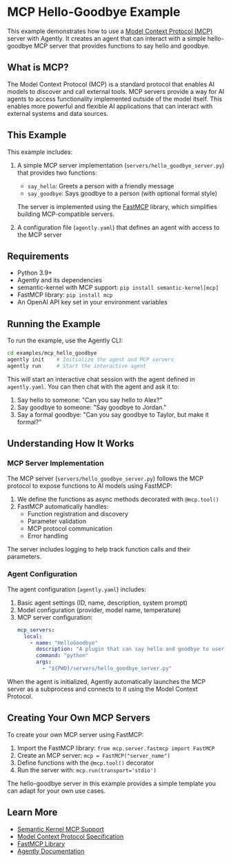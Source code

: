 # MCP Hello-Goodbye Example

This example demonstrates how to use a [Model Context Protocol (MCP)](https://github.com/sse-model-context-protocol/protocol) server with Agently. It creates an agent that can interact with a simple hello-goodbye MCP server that provides functions to say hello and goodbye.

## What is MCP?

The Model Context Protocol (MCP) is a standard protocol that enables AI models to discover and call external tools. MCP servers provide a way for AI agents to access functionality implemented outside of the model itself. This enables more powerful and flexible AI applications that can interact with external systems and data sources.

## This Example

This example includes:

1. A simple MCP server implementation (`servers/hello_goodbye_server.py`) that provides two functions:
   - `say_hello`: Greets a person with a friendly message
   - `say_goodbye`: Says goodbye to a person (with optional formal style)
   
   The server is implemented using the [FastMCP](https://github.com/pnichols104/mcp) library, which simplifies building MCP-compatible servers.

2. A configuration file (`agently.yaml`) that defines an agent with access to the MCP server

## Requirements

- Python 3.9+
- Agently and its dependencies
- semantic-kernel with MCP support: `pip install semantic-kernel[mcp]`
- FastMCP library: `pip install mcp`
- An OpenAI API key set in your environment variables

## Running the Example

To run the example, use the Agently CLI:

```bash
cd examples/mcp_hello_goodbye
agently init    # Initialize the agent and MCP servers
agently run     # Start the interactive agent
```

This will start an interactive chat session with the agent defined in `agently.yaml`. You can then chat with the agent and ask it to:

1. Say hello to someone: "Can you say hello to Alex?"
2. Say goodbye to someone: "Say goodbye to Jordan."
3. Say a formal goodbye: "Can you say goodbye to Taylor, but make it formal?"

## Understanding How It Works

### MCP Server Implementation

The MCP server (`servers/hello_goodbye_server.py`) follows the MCP protocol to expose functions to AI models using FastMCP:

1. We define the functions as async methods decorated with `@mcp.tool()`
2. FastMCP automatically handles:
   - Function registration and discovery
   - Parameter validation
   - MCP protocol communication
   - Error handling

The server includes logging to help track function calls and their parameters.

### Agent Configuration

The agent configuration (`agently.yaml`) includes:

1. Basic agent settings (ID, name, description, system prompt)
2. Model configuration (provider, model name, temperature)
3. MCP server configuration:
   ```yaml
   mcp_servers:
     local:
       - name: "HelloGoodbye"
         description: "A plugin that can say hello and goodbye to users"
         command: "python"
         args:
           - "${PWD}/servers/hello_goodbye_server.py"
   ```

When the agent is initialized, Agently automatically launches the MCP server as a subprocess and connects to it using the Model Context Protocol.

## Creating Your Own MCP Servers

To create your own MCP server using FastMCP:

1. Import the FastMCP library: `from mcp.server.fastmcp import FastMCP`
2. Create an MCP server: `mcp = FastMCP("server_name")`
3. Define functions with the `@mcp.tool()` decorator
4. Run the server with: `mcp.run(transport='stdio')`

The hello-goodbye server in this example provides a simple template you can adapt for your own use cases.

## Learn More

- [Semantic Kernel MCP Support](https://github.com/microsoft/semantic-kernel/tree/main/python/semantic-kernel/semantic_kernel/connectors/mcp)
- [Model Context Protocol Specification](https://github.com/sse-model-context-protocol/protocol)
- [FastMCP Library](https://github.com/pnichols104/mcp)
- [Agently Documentation](https://docs.agently.ai/) 